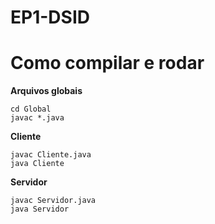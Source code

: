 # EP1-DSID

# Como compilar e rodar

**Arquivos globais**

```
cd Global
javac *.java
```

**Cliente**

```
javac Cliente.java
java Cliente
```

**Servidor**

```
javac Servidor.java
java Servidor
```